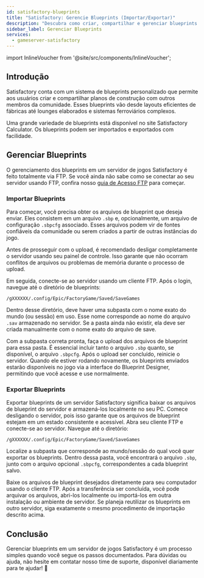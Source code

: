 ```yaml
---
id: satisfactory-blueprints
title: "Satisfactory: Gerencie Blueprints (Importar/Exportar)"
description: "Descubra como criar, compartilhar e gerenciar blueprints personalizados para construções e layouts eficientes em Satisfactory → Saiba mais agora"
sidebar_label: Gerenciar Blueprints
services:
  - gameserver-satisfactory
---
```


import InlineVoucher from '@site/src/components/InlineVoucher';

## Introdução

Satisfactory conta com um sistema de blueprints personalizado que permite aos usuários criar e compartilhar planos de construção com outros membros da comunidade. Esses blueprints vão desde layouts eficientes de fábricas até lounges elaborados e sistemas ferroviários complexos.

Uma grande variedade de blueprints está disponível no site Satisfactory Calculator. Os blueprints podem ser importados e exportados com facilidade.

<InlineVoucher />

## Gerenciar Blueprints

O gerenciamento dos blueprints em um servidor de jogos Satisfactory é feito totalmente via FTP. Se você ainda não sabe como se conectar ao seu servidor usando FTP, confira nosso [guia de Acesso FTP](gameserver-ftpaccess.md) para começar.

### Importar Blueprints
Para começar, você precisa obter os arquivos de blueprint que deseja enviar. Eles consistem em um arquivo `.sbp` e, opcionalmente, um arquivo de configuração `.sbpcfg` associado. Esses arquivos podem vir de fontes confiáveis da comunidade ou serem criados a partir de outras instâncias do jogo.

Antes de prosseguir com o upload, é recomendado desligar completamente o servidor usando seu painel de controle. Isso garante que não ocorram conflitos de arquivos ou problemas de memória durante o processo de upload.

Em seguida, conecte-se ao servidor usando um cliente FTP. Após o login, navegue até o diretório de blueprints:

```
/gXXXXXX/.config/Epic/FactoryGame/Saved/SaveGames
```

Dentro desse diretório, deve haver uma subpasta com o nome exato do mundo (ou sessão) em uso. Esse nome corresponde ao nome do arquivo `.sav` armazenado no servidor. Se a pasta ainda não existir, ela deve ser criada manualmente com o nome exato do arquivo de save.

Com a subpasta correta pronta, faça o upload dos arquivos de blueprint para essa pasta. É essencial incluir tanto o arquivo `.sbp` quanto, se disponível, o arquivo `.sbpcfg`. Após o upload ser concluído, reinicie o servidor. Quando ele estiver rodando novamente, os blueprints enviados estarão disponíveis no jogo via a interface do Blueprint Designer, permitindo que você acesse e use normalmente.

### Exportar Blueprints

Exportar blueprints de um servidor Satisfactory significa baixar os arquivos de blueprint do servidor e armazená-los localmente no seu PC. Comece desligando o servidor, pois isso garante que os arquivos de blueprint estejam em um estado consistente e acessível. Abra seu cliente FTP e conecte-se ao servidor. Navegue até o diretório:

```
/gXXXXXX/.config/Epic/FactoryGame/Saved/SaveGames
```

Localize a subpasta que corresponde ao mundo/sessão do qual você quer exportar os blueprints. Dentro dessa pasta, você encontrará o arquivo `.sbp`, junto com o arquivo opcional `.sbpcfg`, correspondentes a cada blueprint salvo.

Baixe os arquivos de blueprint desejados diretamente para seu computador usando o cliente FTP. Após a transferência ser concluída, você pode arquivar os arquivos, abri-los localmente ou importá-los em outra instalação ou ambiente de servidor. Se planeja reutilizar os blueprints em outro servidor, siga exatamente o mesmo procedimento de importação descrito acima.

## Conclusão

Gerenciar blueprints em um servidor de jogos Satisfactory é um processo simples quando você segue os passos documentados. Para dúvidas ou ajuda, não hesite em contatar nosso time de suporte, disponível diariamente para te ajudar! 🙂


<InlineVoucher />